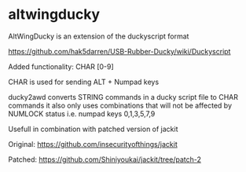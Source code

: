 # altwingducky

AltWingDucky is an extension of the duckyscript format

https://github.com/hak5darren/USB-Rubber-Ducky/wiki/Duckyscript


Added functionality:
CHAR [0-9]

CHAR is used for sending ALT + Numpad keys

ducky2awd converts STRING commands in a ducky script file to CHAR commands
it also only uses combinations that will not be affected by NUMLOCK status i.e. numpad keys 0,1,3,5,7,9

Usefull in combination with patched version of jackit

Original: https://github.com/insecurityofthings/jackit

Patched: https://github.com/Shiniyoukai/jackit/tree/patch-2
